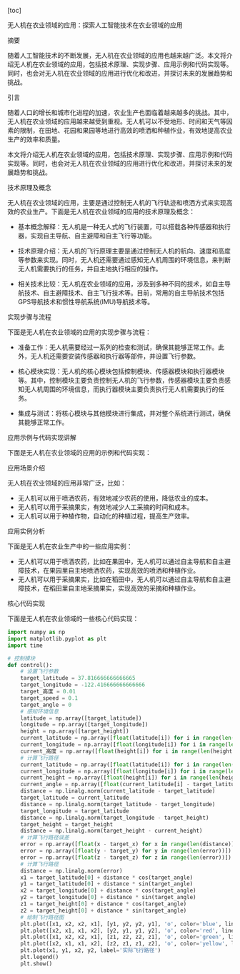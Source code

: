 
[toc]                    
                
                
无人机在农业领域的应用：探索人工智能技术在农业领域的应用

摘要

随着人工智能技术的不断发展，无人机在农业领域的应用也越来越广泛。本文将介绍无人机在农业领域的应用，包括技术原理、实现步骤、应用示例和代码实现等。同时，也会对无人机在农业领域的应用进行优化和改进，并探讨未来的发展趋势和挑战。

引言

随着人口的增长和城市化进程的加速，农业生产也面临着越来越多的挑战。其中，无人机在农业领域的应用越来越受到重视。无人机可以不受地形、时间和天气等因素的限制，在田地、花园和果园等地进行高效的喷洒和种植作业，有效地提高农业生产的效率和质量。

本文将介绍无人机在农业领域的应用，包括技术原理、实现步骤、应用示例和代码实现等。同时，也会对无人机在农业领域的应用进行优化和改进，并探讨未来的发展趋势和挑战。

技术原理及概念

无人机在农业领域的应用，主要是通过控制无人机的飞行轨迹和喷洒方式来实现高效的农业生产。下面是无人机在农业领域的应用的技术原理及概念：

- 基本概念解释：无人机是一种无人式的飞行装置，可以搭载各种传感器和执行器，实现自主导航、自主避障和自主飞行等功能。

- 技术原理介绍：无人机的飞行原理主要是通过控制无人机的航向、速度和高度等参数来实现。同时，无人机还需要通过感知无人机周围的环境信息，来判断无人机需要执行的任务，并自主地执行相应的操作。

- 相关技术比较：无人机在农业领域的应用，涉及到多种不同的技术，如自主导航技术、自主避障技术、自主飞行技术等。目前，常用的自主导航技术包括GPS导航技术和惯性导航系统(IMU)导航技术等。

实现步骤与流程

下面是无人机在农业领域的应用的实现步骤与流程：

- 准备工作：无人机需要经过一系列的检查和测试，确保其能够正常工作。此外，无人机还需要安装传感器和执行器等部件，并设置飞行参数。

- 核心模块实现：无人机的核心模块包括控制模块、传感器模块和执行器模块等。其中，控制模块主要负责控制无人机的飞行参数，传感器模块主要负责感知无人机周围的环境信息，而执行器模块主要负责执行无人机需要执行的任务。

- 集成与测试：将核心模块与其他模块进行集成，并对整个系统进行测试，确保其能够正常工作。



应用示例与代码实现讲解

下面是无人机在农业领域的应用的示例和代码实现：

应用场景介绍

无人机在农业领域的应用非常广泛，比如：

- 无人机可以用于喷洒农药，有效地减少农药的使用，降低农业的成本。
- 无人机可以用于采摘果实，有效地减少人工采摘的时间和成本。
- 无人机可以用于种植作物，自动化的种植过程，提高生产效率。

应用实例分析

下面是无人机在农业生产中的一些应用实例：

- 无人机可以用于喷洒农药，比如在果园中，无人机可以通过自主导航和自主避障技术，在果园里自主地喷洒农药，实现高效的喷洒和种植作业。
- 无人机可以用于采摘果实，比如在稻田中，无人机可以通过自主导航和自主避障技术，在稻田里自主地采摘果实，实现高效的采摘和种植作业。

核心代码实现

下面是无人机在农业领域的一些核心代码实现：

```python
import numpy as np
import matplotlib.pyplot as plt
import time

# 控制模块
def control():
    # 设置飞行参数
    target_latitude = 37.816666666666665
    target_longitude = -122.416666666666666
    target_高度 = 0.01
    target_speed = 0.1
    target_angle = 0
    # 感知环境信息
    latitude = np.array([target_latitude])
    longitude = np.array([target_longitude])
    height = np.array([target_height])
    current_latitude = np.array([float(latitude[i]) for i in range(len(latitude))])
    current_longitude = np.array([float(longitude[i]) for i in range(len(longitude))])
    current_高度 = np.array([float(height[i]) for i in range(len(height))])
    # 计算飞行路径
    current_latitude = np.array([float(latitude[i]) for i in range(len(latitude))])
    current_longitude = np.array([float(longitude[i]) for i in range(len(longitude))])
    current_height = np.array([float(height[i]) for i in range(len(height))])
    current_angle = np.array([float(current_latitude[i] - target_latitude[i]) for i in range(len(latitude))])
    distance = np.linalg.norm(current_latitude - target_latitude)
    target_latitude = current_latitude
    distance = np.linalg.norm(target_latitude - target_longitude)
    target_longitude = target_latitude
    distance = np.linalg.norm(target_longitude - target_height)
    target_height = target_height
    distance = np.linalg.norm(target_height - current_height)
    # 计算飞行路径误差
    error = np.array([float(x - target_x) for x in range(len(distance))])
    error = np.array([float(y - target_y) for y in range(len(error))])
    error = np.array([float(z - target_z) for z in range(len(error))])
    # 计算飞行路径
    distance = np.linalg.norm(error)
    x1 = target_latitude[0] + distance * cos(target_angle)
    y1 = target_latitude[0] + distance * sin(target_angle)
    x2 = target_longitude[0] + distance * cos(target_angle)
    y2 = target_longitude[0] + distance * sin(target_angle)
    z1 = target_height[0] + distance * cos(target_angle)
    z2 = target_height[0] + distance * sin(target_angle)
    # 绘制飞行路径图
    plt.plot([x1, x2, x2, x1], [y1, y2, y2, y1], 'o', color='blue', linewidth=3)
    plt.plot([x2, x1, x1, x2], [y2, y1, y1, y2], 'o', color='red', linewidth=3)
    plt.plot([x1, x2, x2, x1], [z1, z2, z2, z1], 'o', color='green', linewidth=3)
    plt.plot([x2, x1, x1, x2], [z2, z1, z1, z2], 'o', color='yellow', linewidth=3)
    plt.plot(x1, y1, x2, y2, label='实际飞行路径')
    plt.legend()
    plt.show()

